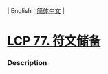 | English | [简体中文](README.md) |

# [LCP 77. 符文储备](https://leetcode.cn/problems/W2ZX4X)
 ### Description
